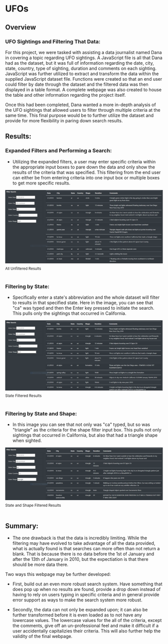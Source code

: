 # UFOs

## Overview


### UFO Sightings and Filtering That Data:

For this project, we were tasked with assisting a data journalist named Dana in covering a topic regarding UFO sightings. A JavaScript file is all that Dana had as the dataset, but it was full of information regarding the date, city, state, country, type of sighting, duration and comments on each sighting. JavaScript was further utilized to extract and transform the data within the supplied JavaScript dataset file. Functions were created so that an end user could filter by date through the dataset and the filtered data was then displayed in a table format. A complete webpage was also created to house the table and other information regarding the project itself.

Once this had been completed, Dana wanted a more in-depth analysis of the UFO sightings that allowed users to filter through multiple criteria at the same time. This final purpose would be to further utilize the dataset and provide for more flexibility in paring down search results.



## Results:


### Expanded Filters and Performing a Search:

- Utilizing the expanded filters, a user may enter specific criteria within the appropriate input boxes to pare down the data and only show the results of the criteria that was specified. This filtering from the end user can either be from entering criteria into one input box or multiple boxes to get more specific results.

![All Unfiltered Results](/github_resources/unfiltered.png)
<sub>   All Unfiltered Results</sub>
<br><br>

### Filtering by State:

- Specifically enter a state's abbreviation and the whole dataset will filter to results in that specified state. Here in the image, you can see that "ca" was typed and then the Enter key pressed to initiate the search. This pulls only the sightings that occurred in California.

![State Filter Results](/github_resources/state_filtered.png)
<sub>   State Filtered Results</sub>
<br><br>

### Filtering by State and Shape:

- In this image you can see that not only was "ca" typed, but so was "triangle" as the criteria for the shape filter input box. This pulls not only sightings that occurred in California, but also that had a triangle shape when sighted.

![State and Shape results](/github_resources/state_shape_filtered.png)
<sub>   State and Shape Filtered Results</sub>
<br><br>


## Summary:

- The one drawback is that the data is incredibly limiting. While the filtering may have evolved to take advantage of all the data provided, what is actually found is that searches can more often than not return a blank. That is because there is no data before the 1st of January and after the 13th of January in 2010, but the expectiation is that there should be more data there.

Two ways this webpage may be further developed:

- First, build out an even more robust search system. Have something that does pop up when no results are found, provide a drop down instead of having to rely on users typing in specific criteria and in general provide error support as ways to make the search system more robust.

- Secondly, the data can not only be expanded upon; it can also be further transformed before it is even loaded as to not have any lowercase values. The lowercase values for the all of the criteria, except the comments, give off an un-professional feel and make it difficult if a user accidentally capitalizies their criteria. This will also further help the validity of the final webpage.
